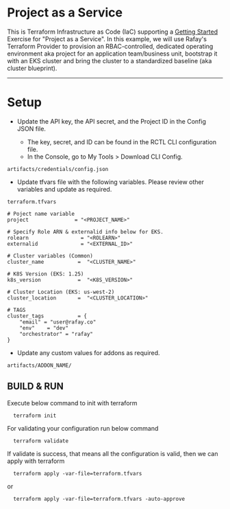 # Project as a Service 

This is Terraform Infrastructure as Code (IaC) supporting a [Getting Started](https://docs.rafay.co/refarch/caas/aks/terraform/overview/) Exercise for "Project as a Service". In this example, we will use Rafay's Terraform Provider to provision an RBAC-controlled, dedicated operating environment aka project for an application team/business unit, bootstrap it with an EKS cluster and bring the cluster to a standardized baseline (aka cluster blueprint). 

---

# Setup

- Update the API key, the API secret, and the Project ID in the Config JSON file.

    - The key, secret, and ID can be found in the RCTL CLI configuration file.
	- In the Console, go to My Tools > Download CLI Config.

```
artifacts/credentials/config.json
```

- Update tfvars file with the following variables. Please review other variables and update as required.
```
terraform.tfvars

# Poject name variable
project               = "<PROJECT_NAME>"

# Specify Role ARN & externalid info below for EKS.
rolearn                 = "<ROLEARN>"
externalid              = "<EXTERNAL_ID>"

# Cluster variables (Common)
cluster_name           =  "<CLUSTER_NAME>"

# K8S Version (EKS: 1.25)
k8s_version            =  "<K8S_VERSION>"

# Cluster Location (EKS: us-west-2)
cluster_location       =  "<CLUSTER_LOCATION>"

# TAGS
cluster_tags           = {
    "email" = "user@rafay.co"
    "env"    = "dev"
    "orchestrator" = "rafay"
}
```

- Update any custom values for addons as required.
```
artifacts/ADDON_NAME/
```

## BUILD & RUN

  Execute below command to init with terraform
```
  terraform init
```

  For validating your configuration run below command
```
  terraform validate
```

  If validate is success, that means all the configuration is valid, then we can apply with terraform
```
  terraform apply -var-file=terraform.tfvars
```
  or
```
  terraform apply -var-file=terraform.tfvars -auto-approve
```
